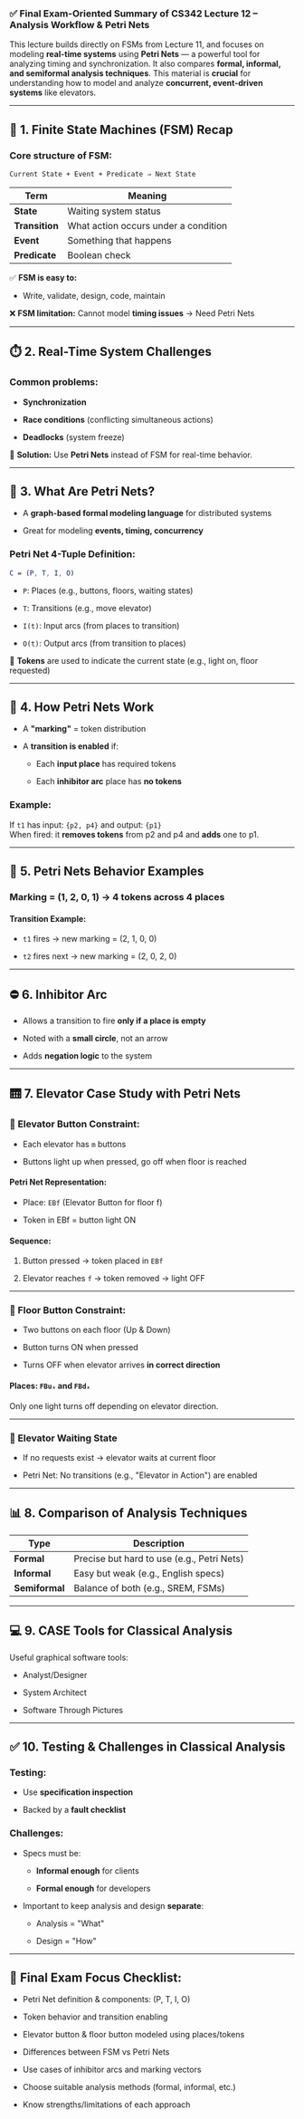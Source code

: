 ### ✅ Final Exam-Oriented Summary of **CS342 Lecture 12 – Analysis Workflow & Petri Nets**

This lecture builds directly on FSMs from Lecture 11, and focuses on modeling **real-time systems** using **Petri Nets** — a powerful tool for analyzing timing and synchronization. It also compares **formal, informal, and semiformal analysis techniques**. This material is **crucial** for understanding how to model and analyze **concurrent, event-driven systems** like elevators.

---

## 🔹 1. **Finite State Machines (FSM) Recap**

### Core structure of FSM:

```vbnet
Current State + Event + Predicate ⇒ Next State
```


|Term|Meaning|
|---|---|
|**State**|Waiting system status|
|**Transition**|What action occurs under a condition|
|**Event**|Something that happens|
|**Predicate**|Boolean check|

✅ **FSM is easy to:**

- Write, validate, design, code, maintain
    

❌ **FSM limitation:** Cannot model **timing issues** → Need Petri Nets

---

## ⏱️ 2. **Real-Time System Challenges**

### Common problems:

- **Synchronization**
    
- **Race conditions** (conflicting simultaneous actions)
    
- **Deadlocks** (system freeze)
    

📌 **Solution:** Use **Petri Nets** instead of FSM for real-time behavior.

---

## 🧠 3. **What Are Petri Nets?**

- A **graph-based formal modeling language** for distributed systems
    
- Great for modeling **events, timing, concurrency**
    

### Petri Net 4-Tuple Definition:

```mathematica
C = (P, T, I, O)
```

- `P`: Places (e.g., buttons, floors, waiting states)
    
- `T`: Transitions (e.g., move elevator)
    
- `I(t)`: Input arcs (from places to transition)
    
- `O(t)`: Output arcs (from transition to places)
    

🔴 **Tokens** are used to indicate the current state (e.g., light on, floor requested)

---

## 🧪 4. **How Petri Nets Work**

- A **"marking"** = token distribution
    
- A **transition is enabled** if:
    
    - Each **input place** has required tokens
        
    - Each **inhibitor arc** place has **no tokens**
        

### Example:

If `t1` has input: `{p2, p4}` and output: `{p1}`  
When fired: it **removes tokens** from p2 and p4 and **adds** one to p1.

---

## 🔁 5. **Petri Nets Behavior Examples**

### Marking = (1, 2, 0, 1) → 4 tokens across 4 places

#### Transition Example:

- `t1` fires → new marking = (2, 1, 0, 0)
    
- `t2` fires next → new marking = (2, 0, 2, 0)
    

---

## ⛔ 6. **Inhibitor Arc**

- Allows a transition to fire **only if a place is empty**
    
- Noted with a **small circle**, not an arrow
    
- Adds **negation logic** to the system
    

---

## 🛗 7. **Elevator Case Study with Petri Nets**

### 🔸 Elevator Button Constraint:

- Each elevator has `m` buttons
    
- Buttons light up when pressed, go off when floor is reached
    

#### Petri Net Representation:

- Place: `EBf` (Elevator Button for floor f)
    
- Token in EBf = button light ON
    

#### Sequence:

1. Button pressed → token placed in `EBf`
    
2. Elevator reaches `f` → token removed → light OFF
    

---

### 🔸 Floor Button Constraint:

- Two buttons on each floor (Up & Down)
    
- Button turns ON when pressed
    
- Turns OFF when elevator arrives **in correct direction**
    

#### Places: `FBuₓ` and `FBdₓ`

Only one light turns off depending on elevator direction.

---

### 🔸 Elevator Waiting State

- If no requests exist → elevator waits at current floor
    
- Petri Net: No transitions (e.g., "Elevator in Action") are enabled
    

---

## 📊 8. Comparison of Analysis Techniques

|Type|Description|
|---|---|
|**Formal**|Precise but hard to use (e.g., Petri Nets)|
|**Informal**|Easy but weak (e.g., English specs)|
|**Semiformal**|Balance of both (e.g., SREM, FSMs)|

---

## 💻 9. CASE Tools for Classical Analysis

Useful graphical software tools:

- Analyst/Designer
    
- System Architect
    
- Software Through Pictures
    

---

## ✅ 10. Testing & Challenges in Classical Analysis

### Testing:

- Use **specification inspection**
    
- Backed by a **fault checklist**
    

### Challenges:

- Specs must be:
    
    - **Informal enough** for clients
        
    - **Formal enough** for developers
        
- Important to keep analysis and design **separate**:
    
    - Analysis = "What"
        
    - Design = "How"
        

---

## 🧠 Final Exam Focus Checklist:

-  Petri Net definition & components: (P, T, I, O)
    
-  Token behavior and transition enabling
    
-  Elevator button & floor button modeled using places/tokens
    
-  Differences between FSM vs Petri Nets
    
-  Use cases of inhibitor arcs and marking vectors
    
-  Choose suitable analysis methods (formal, informal, etc.)
    
-  Know strengths/limitations of each approach